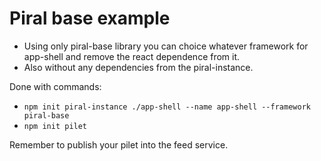 # Piral base example

- Using only piral-base library you can choice whatever framework for app-shell and remove the react dependence from it.
- Also without any dependencies from the piral-instance.


Done with commands:
- `npm init piral-instance ./app-shell --name app-shell --framework piral-base`
- `npm init pilet`

Remember to publish your pilet into the feed service.
